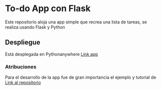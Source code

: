 # To-do App con Flask
Este repositorio aloja una app simple que recrea una lista de tareas, se realiza usando Flask y Python

## Despliegue
Está desplegada en Pythonanywhere [Link app](Marih.pythonanywhere.com)

### Atribuciones
Para el desarrollo de la app fue de gran importancia el ejemplo y tutorial de [Link al repositorio](https://github.com/patrickloeber/python-fun/tree/master/webapps)
